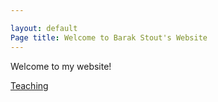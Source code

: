 ```yaml
---

layout: default
Page title: Welcome to Barak Stout's Website
---
```


Welcome to my website!

[Teaching](/Teaching/)
